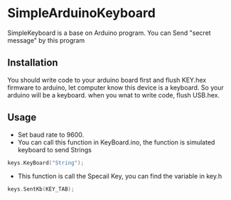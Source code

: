 # SimpleArduinoKeyboard

SimpleKeyboard is a base on Arduino program. You can Send "secret message" by this program

## Installation

You should write code to your arduino board first and flush KEY.hex firmware to arduino, let computer know this device is a keyboard. So your arduino will be a keyboard. when you wnat to write code, flush USB.hex.

## Usage

* Set baud rate to 9600.
* You can call this function in KeyBoard.ino, the function is simulated keyboard to send Strings
```C++
keys.KeyBoard("String");
```
* This function is call the Specail Key, you can find the variable in key.h
``` C++
keys.SentKb(KEY_TAB);
```

